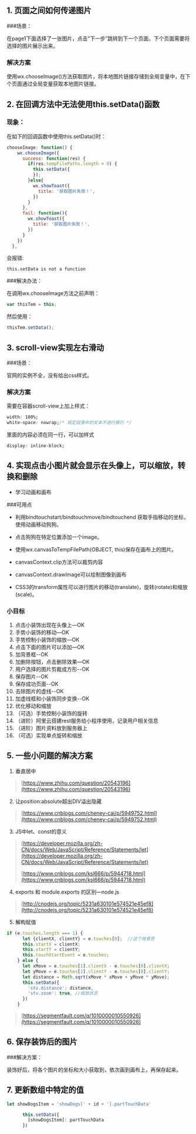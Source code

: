 ## 1. 页面之间如何传递图片

###场景：

在page1下面选择了一张图片，点击“下一步”跳转到下一个页面，下个页面需要将选择的图片展示出来。

### 解决方案

使用wx.chooseImage()方法获取图片，将本地图片链接存储到全局变量中，在下个页面通过全局变量获取本地图片链接。

## 2. 在回调方法中无法使用this.setData()函数

### 现象：

在如下的回调函数中使用this.setData()时：

```js
chooseImage: function() {
    wx.chooseImage({
      success: function(res) {
        if(res.tempFilePaths.length > 0) {
          this.setData({
          });
        }else{
          wx.showToast({
            title: '获取图片失败！',
          })
        }
      },
      fail: function(){
        wx.showToast({
          title: '获取图片失败！',
        })
      }
    })
  },
```

会报错:
```
this.setData is not a function
```

###解决办法：

在调用wx.chooseImage方法之前声明：

```js
var thisTem = this;
```

然后使用：

```js
thisTem.setData();
```

## 3. scroll-view实现左右滑动

###场景：

官网的实例不全，没有给出css样式。

### 解决方案

需要在容器scroll-view上加上样式：

```css
width: 100%;
white-space: nowrap;/* 规定段落中的文本不进行换行 */
```

里面的内容必须在同一行，可以加样式

```css
display: inline-block;
```

## 4. 实现点击小图片就会显示在头像上，可以缩放，转换和删除

- 学习动画和画布

###可用点

- 利用bindtouchstart/bindtouchmove/bindtouchend 获取手指移动的坐标，使用动画移动狗狗。
- 点击狗狗在特定位置添加一个image。
- 使用wx.canvasToTempFilePath(OBJECT, this)保存在画布上的图片。
- canvasContext.clip方法可以裁剪内容
- canvasContext.drawImage可以绘制图像到画布



- CSS3的transform属性可以进行图片的移动(translate)，旋转(rotate)和缩放(scale)。



### 小目标

1. 点击小装饰出现在头像上—OK 
2. 手势小装饰的移动—OK
3. 手势控制小装饰的缩放—OK
4. 点击下面的图片可以添加—OK
5. 加背景框--OK
6. 加删除按钮，点击删除效果—OK
7. 用户选择的图片剪裁成方形--OK
8. 保存图片--OK
9. 保存成功页面--OK
10. 去除图片的虚线--OK
11. 加虚线框和小装饰同步变换--OK
12. 优化移动和缩放
13. （可选）手势控制小装饰的旋转
14. （进阶）阿里云搭建rest服务给小程序使用，记录用户相关信息
15. （进阶）图片资料放到服务器上
16. （可选）实现单点旋转和缩放

## 5. 一些小问题的解决方案

1. 垂直居中

> [https://www.zhihu.com/question/20543196](https://www.zhihu.com/question/20543196)

2. 让position:absolute超出DIV溢出隐藏

> [https://www.cnblogs.com/cheney-cai/p/5949752.html](https://www.cnblogs.com/cheney-cai/p/5949752.html)

3. JS中let、const的意义

> [https://developer.mozilla.org/zh-CN/docs/Web/JavaScript/Reference/Statements/let](https://developer.mozilla.org/zh-CN/docs/Web/JavaScript/Reference/Statements/let)
>
> [https://www.cnblogs.com/ksl666/p/5944718.html](https://www.cnblogs.com/ksl666/p/5944718.html)

4. exports 和 module.exports 的区别—node.js

> [http://cnodejs.org/topic/5231a630101e574521e45ef8](http://cnodejs.org/topic/5231a630101e574521e45ef8)

5. 解构赋值

```js
if (e.touches.length === 1) {
      let {clientX, clientY} = e.touches[0];  //这个啥意思
      this.startX = clientX;
      this.startY = clientY;
      this.touchStartEvent = e.touches;
    } else {
      let xMove = e.touches[1].clientX - e.touches[0].clientX;
      let yMove = e.touches[1].clientY - e.touches[0].clientY;
      let distance = Math.sqrt(xMove * xMove + yMove * yMove);
      this.setData({
        'stv.distance': distance,
        'stv.zoom': true, //缩放状态
      })
    }
```

> [https://segmentfault.com/q/1010000010550926](https://segmentfault.com/q/1010000010550926)

## 6. 保存装饰后的图片

###解决方案：

装饰好后，将各个图片的坐标和大小获取到，依次画到画布上，再保存起来。

## 7. 更新数组中特定的值

```js
let showDogsItem = 'showDogs[' + id + '].partTouchData'

      this.setData({
        [showDogsItem]: partTouchData
      })
```

